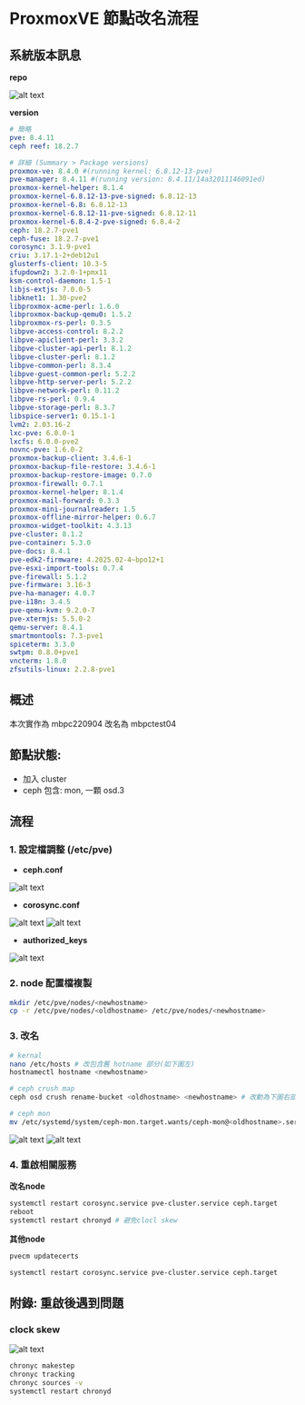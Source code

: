 # ProxmoxVE 節點改名流程

## 系統版本訊息

**repo**

![alt text](image.png)

**version**

``` yaml
# 簡略
pve: 8.4.11
ceph reef: 18.2.7

# 詳細 (Summary > Package versions)
proxmox-ve: 8.4.0 #(running kernel: 6.8.12-13-pve)
pve-manager: 8.4.11 #(running version: 8.4.11/14a32011146091ed)
proxmox-kernel-helper: 8.1.4
proxmox-kernel-6.8.12-13-pve-signed: 6.8.12-13
proxmox-kernel-6.8: 6.8.12-13
proxmox-kernel-6.8.12-11-pve-signed: 6.8.12-11
proxmox-kernel-6.8.4-2-pve-signed: 6.8.4-2
ceph: 18.2.7-pve1
ceph-fuse: 18.2.7-pve1
corosync: 3.1.9-pve1
criu: 3.17.1-2+deb12u1
glusterfs-client: 10.3-5
ifupdown2: 3.2.0-1+pmx11
ksm-control-daemon: 1.5-1
libjs-extjs: 7.0.0-5
libknet1: 1.30-pve2
libproxmox-acme-perl: 1.6.0
libproxmox-backup-qemu0: 1.5.2
libproxmox-rs-perl: 0.3.5
libpve-access-control: 8.2.2
libpve-apiclient-perl: 3.3.2
libpve-cluster-api-perl: 8.1.2
libpve-cluster-perl: 8.1.2
libpve-common-perl: 8.3.4
libpve-guest-common-perl: 5.2.2
libpve-http-server-perl: 5.2.2
libpve-network-perl: 0.11.2
libpve-rs-perl: 0.9.4
libpve-storage-perl: 8.3.7
libspice-server1: 0.15.1-1
lvm2: 2.03.16-2
lxc-pve: 6.0.0-1
lxcfs: 6.0.0-pve2
novnc-pve: 1.6.0-2
proxmox-backup-client: 3.4.6-1
proxmox-backup-file-restore: 3.4.6-1
proxmox-backup-restore-image: 0.7.0
proxmox-firewall: 0.7.1
proxmox-kernel-helper: 8.1.4
proxmox-mail-forward: 0.3.3
proxmox-mini-journalreader: 1.5
proxmox-offline-mirror-helper: 0.6.7
proxmox-widget-toolkit: 4.3.13
pve-cluster: 8.1.2
pve-container: 5.3.0
pve-docs: 8.4.1
pve-edk2-firmware: 4.2025.02-4~bpo12+1
pve-esxi-import-tools: 0.7.4
pve-firewall: 5.1.2
pve-firmware: 3.16-3
pve-ha-manager: 4.0.7
pve-i18n: 3.4.5
pve-qemu-kvm: 9.2.0-7
pve-xtermjs: 5.5.0-2
qemu-server: 8.4.1
smartmontools: 7.3-pve1
spiceterm: 3.3.0
swtpm: 0.8.0+pve1
vncterm: 1.8.0
zfsutils-linux: 2.2.8-pve1
```


## 概述

本次實作為 mbpc220904 改名為 mbpctest04

節點狀態:
- 
- 加入 cluster
- ceph 包含: mon, 一顆 osd.3  


## 流程

### 1. 設定檔調整 (/etc/pve)

- **ceph.conf**

![alt text](image-1.png)

- **corosync.conf**

![alt text](image-4.png)
![alt text](image-6.png)

- **authorized_keys**

![alt text](image-5.png)


### 2. node 配置檔複製

``` sh
mkdir /etc/pve/nodes/<newhostname>
cp -r /etc/pve/nodes/<oldhostname> /etc/pve/nodes/<newhostname>
```

### 3. 改名 

``` sh
# kernal
nano /etc/hosts # 改包含舊 hotname 部分(如下圖左)
hostnamectl hostname <newhostname>

# ceph crush map
ceph osd crush rename-bucket <oldhostname> <newhostname> # 改動為下圖右部分

# ceph mon
mv /etc/systemd/system/ceph-mon.target.wants/ceph-mon@<oldhostname>.service /etc/systemd/system/ceph-mon.target.wants/ceph-mon@<newhostname>.service 
```
![alt text](image-7.png) ![alt text](image-3.png)

### 4. 重啟相關服務

**改名node**

``` sh
systemctl restart corosync.service pve-cluster.service ceph.target
reboot
systemctl restart chronyd # 避免clocl skew
```

**其他node**

``` sh
pvecm updatecerts

systemctl restart corosync.service pve-cluster.service ceph.target
```



## 附錄: 重啟後遇到問題

### clock skew

![alt text](image-2.png)

``` sh
chronyc makestep
chronyc tracking
chronyc sources -v
systemctl restart chronyd
```